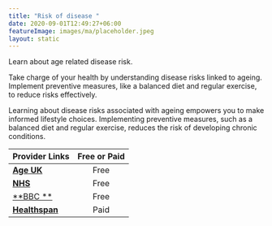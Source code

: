 ```yaml
---
title: "Risk of disease "
date: 2020-09-01T12:49:27+06:00
featureImage: images/ma/placeholder.jpeg
layout: static
---
```


Learn about age related disease risk.

Take charge of your health by understanding disease risks linked to ageing. Implement preventive measures, like a balanced diet and regular exercise, to reduce risks effectively.

Learning about disease risks associated with ageing empowers you to make informed lifestyle choices. Implementing preventive measures, such as a balanced diet and regular exercise, reduces the risk of developing chronic conditions.

| Provider Links      | Free or Paid  |  
| :-----------          | :--------------:      |  
| [**Age UK**](https://www.ageuk.org.uk/information-advice/health-wellbeing/conditions-illnesses/) | Free  | 
| [**NHS**](https://www.nhs.uk/conditions/nhs-health-check/) | Free  | 
| [**BBC **](https://www.bbc.co.uk/news/health-57982476) | Free  | 
| [**Healthspan**](https://www.awin1.com/cread.php?awinmid=6007&awinaffid=1198638&ued=https%3A%2F%2Fwww.healthspan.co.uk%2F) | Paid | 
  

<br/><br/>






